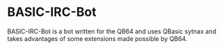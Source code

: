 # BASIC-IRC-Bot
BASIC-IRC-Bot is a bot written for the QB64 and uses QBasic sytnax and takes advantages of some extensions made possible by QB64.
